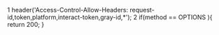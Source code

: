 
1 header('Access-Control-Allow-Headers: request-id,token,platform,interact-token,gray-id,*');
2 if(method == OPTIONS ){
    return 200;
}